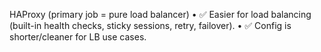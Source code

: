 HAProxy (primary job = pure load balancer)
• ✅ Easier for load balancing (built-in health checks, sticky sessions, retry, failover).
• ✅ Config is shorter/cleaner for LB use cases.
